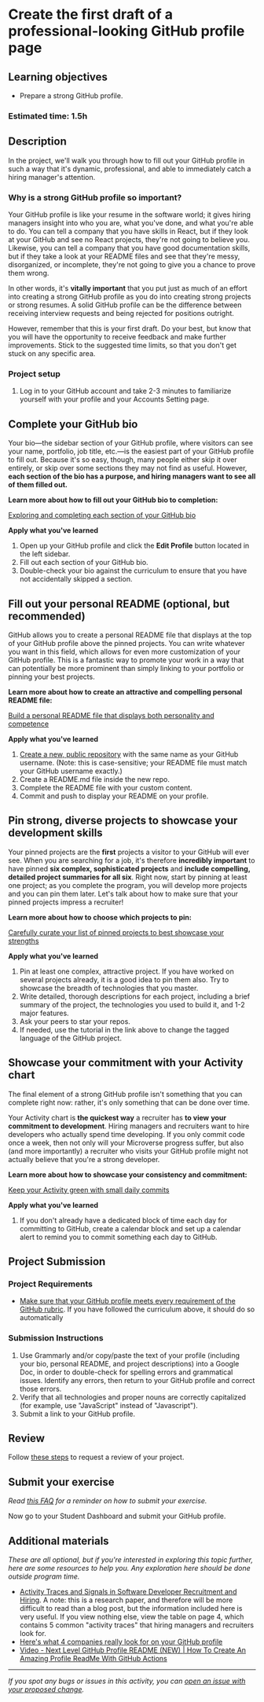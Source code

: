 # Create the first draft of a professional-looking GitHub profile page

## Learning objectives

- Prepare a strong GitHub profile.

### **Estimated time**: 1.5h

## Description

In the project, we'll walk you through how to fill out your GitHub profile in such a way that it's dynamic, professional, and able to immediately catch a hiring manager's attention.

### Why is a strong GitHub profile so important?

Your GitHub profile is like your resume in the software world; it gives hiring managers insight into who you are, what you've done, and what you're able to do. You can tell a company that you have skills in React, but if they look at your GitHub and see no React projects, they're not going to believe you. Likewise, you can tell a company that you have good documentation skills,  but if they take a look at your README files and see that they're messy, disorganized, or incomplete, they're not going to give you a chance to prove them wrong.

In other words, it's **vitally important** that you put just as much of an effort into creating a strong GitHub profile as you do into creating strong projects or strong resumes. A solid GitHub profile can be the difference between receiving interview requests and being rejected for positions outright.

However, remember that this is your first draft. Do your best, but know that you will have the opportunity to receive feedback and make further improvements. Stick to the suggested time limits, so that you don't get stuck on any specific area. 

### Project setup

1. Log in to your GitHub account and take 2-3 minutes to familiarize yourself with your profile and your Accounts Setting page.

## Complete your GitHub bio

Your bio—the sidebar section of your GitHub profile, where visitors can see your name, portfolio, job title, etc.—is the easiest part of your GitHub profile to fill out. Because it's so easy, though, many people either skip it over entirely, or skip over some sections they may not find as useful. However, **each section of the bio has a purpose, and hiring managers want to see all of them filled out.**

**Learn more about how to fill out your GitHub bio to completion:**

[Exploring and completing each section of your GitHub bio](exploring-and-completing-each-section-of-your-github-bio.md)

**Apply what you've learned**

1. Open up your GitHub profile and click the **Edit Profile** button located in the left sidebar. 
2. Fill out each section of your GitHub bio. 
3. Double-check your bio against the curriculum to ensure that you have not accidentally skipped a section.

## Fill out your personal README (optional, but recommended)

GitHub allows you to create a personal README file that displays at the top of your GitHub profile above the pinned projects. You can write whatever you want in this field, which allows for even more customization of your GitHub profile. This is a fantastic way to promote your work in a way that can potentially be more prominent than simply linking to your portfolio or pinning your best projects.

**Learn more about how to create an attractive and compelling personal README file:**

[Build a personal README file that displays both personality and competence](build-a-personal-readme-file-that-displays-both-personality-and-competence.md)

**Apply what you've learned**

1. [Create a new, public repository](https://github.com/new) with the same name as your GitHub username. (Note: this is case-sensitive; your README file must match your GitHub username exactly.)
2. Create a README.md file inside the new repo.
3. Complete the README file with your custom content.
4. Commit and push to display your README on your profile.

## Pin strong, diverse projects to showcase your development skills

Your pinned projects are the **first** projects a visitor to your GitHub will ever see. When you are searching for a job, it's therefore **incredibly important** to have pinned **six complex, sophisticated projects** and **include compelling, detailed project summaries for all six**. Right now, start by pinning at least one project; as you complete the program, you will develop more projects and you can pin them later. Let's talk about how to make sure that your pinned projects impress a recruiter!

**Learn more about how to choose which projects to pin:**

[Carefully curate your list of pinned projects to best showcase your strengths](carefully-curate-your-list-of-pinned-projects-to-best-showcase-your-strengths.md)

**Apply what you've learned**

1. Pin at least one complex, attractive project. If you have worked on several projects already, it is a good idea to pin them also. Try to showcase the breadth of technologies that you master.
3. Write detailed, thorough descriptions for each project, including a brief summary of the project, the technologies you used to build it, and 1-2 major features.
4. Ask your peers to star your repos.
5. If needed, use the tutorial in the link above to change the tagged language of the GitHub project.

## Showcase your commitment with your Activity chart

The final element of a strong GitHub profile isn't something that you can complete right now: rather, it's only something that can be done over time.

Your Activity chart is **the quickest way** a recruiter has **to view** **your commitment to development**. Hiring managers and recruiters want to hire developers who actually spend time developing. If you only commit code once a week, then not only will your Microverse progress suffer, but also (and more importantly) a recruiter who visits your GitHub profile might not actually believe that you're a strong developer.

**Learn more about how to showcase your consistency and commitment:**

[Keep your Activity green with small daily commits](keep-your-activity-green-with-small-daily-commits.md)

**Apply what you've learned**

1. If you don't already have a dedicated block of time each day for committing to GitHub, create a calendar block and set up a calendar alert to remind you to commit something each day to GitHub.

## Project Submission

### Project Requirements

- [Make sure that your GitHub profile meets every requirement of the GitHub rubric](https://docs.google.com/document/d/1A1x6Vqm6rmChKkb3T3IXBWRNyygTZ2oiHCPZq4IrXT4/edit). If you have followed the curriculum above, it should do so automatically

### Submission Instructions

1. Use Grammarly and/or copy/paste the text of your profile (including your bio, personal README, and project descriptions) into a Google Doc, in order to double-check for spelling errors and grammatical issues. Identify any errors, then return to your GitHub profile and correct those errors.
2. Verify that all technologies and proper nouns are correctly capitalized (for example, use "JavaScript" instead of "Javascript").
3. Submit a link to your GitHub profile.



## Review

Follow [these steps](https://github.com/microverseinc/curriculum-transversal-skills/blob/main/code-review/articles/how_to_ask_for_a_prof_skills_review.md) to request a  review of your project.

## Submit your exercise

*Read [this FAQ](https://microverse.zendesk.com/hc/en-us/articles/360061344234) for a reminder on how to submit your exercise.* 

Now go to your Student Dashboard and submit your GitHub profile.

## Additional materials

*These are all optional, but if you're interested in exploring this topic further, here are some resources to help you. Any exploration here should be done outside program time.*

- [Activity Traces and Signals in Software Developer Recruitment and Hiring](https://www.cs.cmu.edu/~xia/resources/Documents/Marlow-cscw13.pdf). A note: this is a research paper, and therefore will be more difficult to read than a blog post, but the information included here is very useful. If you view nothing else, view the table on page 4, which contains 5 common "activity traces" that hiring managers and recruiters look for.
- [Here's what 4 companies really look for on your GitHub profile](https://www.builtinchicago.org/2018/05/08/what-companies-look-for-on-github)
- [Video - Next Level GitHub Profile README (NEW) | How To Create An Amazing Profile ReadMe With GitHub Actions](https://www.youtube.com/watch?v=ECuqb5Tv9qI)


------

_If you spot any bugs or issues in this activity, you can [open an issue with your proposed change](https://github.com/microverseinc/curriculum-transversal-skills/blob/main/git-github/articles/open_issue.md)._
